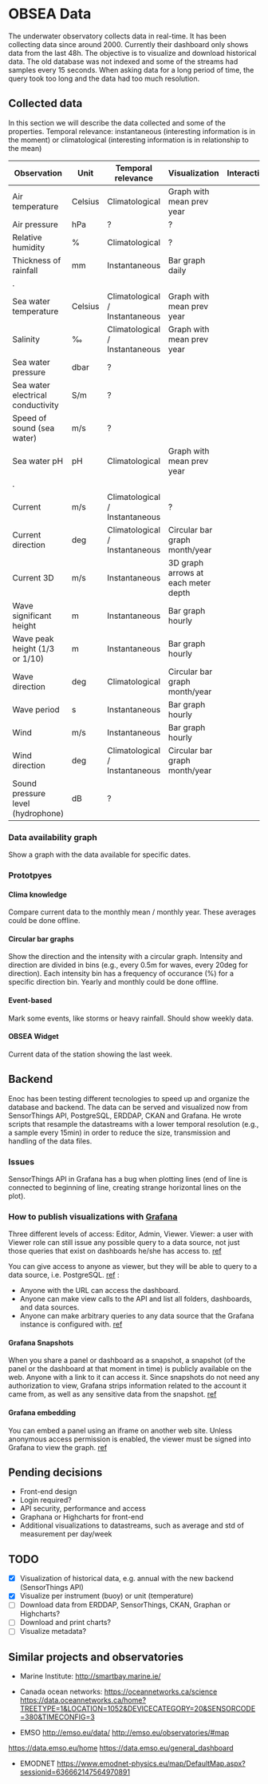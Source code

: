 # OBSEA Data
The underwater observatory collects data in real-time. It has been collecting data since around 2000. Currently their dashboard only shows data from the last 48h. The objective is to visualize and download historical data. The old database was not indexed and some of the streams had samples every 15 seconds. When asking data for a long period of time, the query took too long and the data had too much resolution.

## Collected data
In this section we will describe the data collected and some of the properties. Temporal relevance: instantaneous (interesting information is in the moment) or climatological (interesting information is in relationship to the mean)


| Observation                        | Unit       | Temporal relevance                | Visualization              | Interactions         | Stakeholders |
| ---------------------------------- | ---------- | --------------------------------- | ------------------------- | --------------------- |------------- |
Air temperature                      | Celsius    | Climatological                    | Graph with mean prev year |
Air pressure                          | hPa       |  ?                                | ?
Relative humidity                     | %         |  Climatological                   | ?
Thickness of rainfall                 | mm        |  Instantaneous                    | Bar graph daily
. |
Sea water temperature                | Celsius    | Climatological / Instantaneous    | Graph with mean prev year
Salinity                             | ‰          | Climatological / Instantaneous    | Graph with mean prev year
Sea water pressure                   |  dbar      | ? 
Sea water electrical conductivity     | S/m        | ?
Speed of sound (sea water)            | m/s        |  ?
Sea water pH                          | pH        |  Climatological                   | Graph with mean prev year
. |
Current                               | m/s        |  Climatological / Instantaneous  | ?
Current direction                     | deg        | Climatological / Instantaneous   | Circular bar graph month/year
Current 3D                            | m/s        |  Instantaneous                   | 3D graph arrows at each meter depth
Wave significant height               | m         |  Instantaneous                    | Bar graph hourly
Wave peak height (1/3 or 1/10)        | m         |  Instantaneous                    | Bar graph hourly
Wave direction                       | deg         | Climatological                   | Circular bar graph month/year
Wave period                           | s           | Instantaneous                   | Bar graph hourly
Wind                                  | m/s        | Instantaneous                    | Bar graph hourly
Wind direction                       | deg        |  Climatological / Instantaneous   | Circular bar graph month/year
Sound pressure level (hydrophone)     | dB        |  ?

### Data availability graph
Show a graph with the data available for specific dates.

### Prototpyes
#### Clima knowledge
Compare current data to the monthly mean / monthly year. These averages could be done offline.
#### Circular bar graphs
Show the direction and the intensity with a circular graph. Intensity and direction are divided in bins (e.g., every 0.5m for waves, every 20deg for direction). Each intensity bin has a frequency of occurance (%) for a specific direction bin. Yearly and monthly could be done offline.
#### Event-based
Mark some events, like storms or heavy rainfall. Should show weekly data.
#### OBSEA Widget
Current data of the station showing the last week.

## Backend
Enoc has been testing different tecnologies to speed up and organize the database and backend. The data can be served and visualized now from SensorThings API, PostgreSQL, ERDDAP, CKAN and Grafana. He wrote scripts that resample the datastreams with a lower temporal resolution (e.g., a sample every 15min) in order to reduce the size, transmission and handling of the data files.

### Issues
SensorThings API in Grafana has a bug when plotting lines (end of line is connected to beginning of line, creating strange horizontal lines on the plot).

### How to publish visualizations with [Grafana](https://grafana.com/)
Three different levels of access: Editor, Admin, Viewer.
Viewer: a user with Viewer role can still issue any possible query to a data source, not just those queries that exist on dashboards he/she has access to. [ref](https://grafana.com/docs/grafana/latest/permissions/)

You can give access to anyone as viewer, but they will be able to query to a data source, i.e. PostgreSQL. [ref](https://grafana.com/docs/grafana/latest/auth/grafana/#anonymous-authentication) :
- Anyone with the URL can access the dashboard.
- Anyone can make view calls to the API and list all folders, dashboards, and data sources.
- Anyone can make arbitrary queries to any data source that the Grafana instance is configured with.
[ref](https://grafana.com/docs/grafana/latest/administration/security/)

#### Grafana Snapshots
When you share a panel or dashboard as a snapshot, a snapshot (of the panel or the dashboard at that moment in time) is publicly available on the web. Anyone with a link to it can access it. Since snapshots do not need any authorization to view, Grafana strips information related to the account it came from, as well as any sensitive data from the snapshot. [ref](https://grafana.com/docs/grafana/latest/sharing/)

#### Grafana embedding
You can embed a panel using an iframe on another web site. Unless anonymous access permission is enabled, the viewer must be signed into Grafana to view the graph. [ref](https://grafana.com/docs/grafana/latest/sharing/share-panel/)



## Pending decisions
- Front-end design
- Login required?
- API security, performance and access
- Graphana or Highcharts for front-end
- Additional visualizations to datastreams, such as average and std of measurement per day/week

## TODO
- [x] Visualization of historical data, e.g. annual with the new backend (SensorThings API)
- [x] Visualize per instrument (buoy) or unit (temperature)
- [ ] Download data from ERDDAP, SensorThings, CKAN, Graphan or Highcharts?
- [ ] Download and print charts?
- [ ] Visualize metadata?

## Similar projects and observatories
- Marine Institute: http://smartbay.marine.ie/

- Canada ocean networks:
https://oceannetworks.ca/science
https://data.oceannetworks.ca/home?TREETYPE=1&LOCATION=1052&DEVICECATEGORY=20&SENSORCODE=380&TIMECONFIG=3


- EMSO
http://emso.eu/data/
http://emso.eu/observatories/#map

https://data.emso.eu/home
https://data.emso.eu/general_dashboard

- EMODNET
https://www.emodnet-physics.eu/map/DefaultMap.aspx?sessionid=636662147564970891

